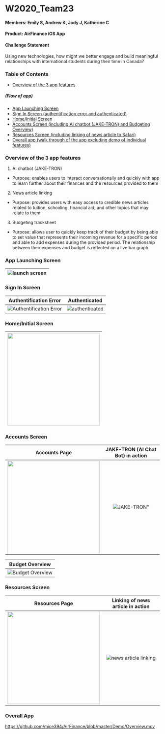 # W2020_Team23
#### Members: Emily S, Andrew K, Jody J, Katherine C
#### Product: AirFinance iOS App
#### Challenge Statement
Using new technologies, how might we better engage and build meaningful relationships with international students during their time in Canada?
### Table of Contents
* [Overview of the 3 app features](#Overview-of-the-3-app-features)
##### (Flow of app)
* [App Launching Screen](#App-Launching-Screen)
* [Sign In Screen (authentification error and authenticated)](#Sign-In-Screen)
* [Home/Initial Screen](#Home/Initial-Screen)
* [Accounts Screen (including AI chatbot (JAKE-TRON) and Budgeting Overview)](#Accounts-Screen)
* [Resources Screen (including linking of news article to Safari)](#Resources-Screen)
* [Overall app (walk through of the app excluding demo of individual features)](#Overall-App)

### Overview of the 3 app features

1. AI chatbot (JAKE-TRON)
  - Purpose: enables users to interact conversationally and quickly with app to learn further about their finances and the resources provided to them
2. News article linking
  - Purpose: provides users with easy access to credible news articles related to tuition, schooling, financial aid, and other topics that may relate to them
3. Budgeting tracksheet
  - Purpose: allows user to quickly keep track of their budget by being able to set value that represents their incoming revenue for a specific period and able to add expenses during the provided period. The relationship between their expenses and budget is reflected on a live bar graph.

### App Launching Screen
| ![launch screen](https://github.com/mice394/AirFinance/blob/master/GIFs%20and%20PNGs/launch.gif) |
|:-------:|

### Sign In Screen
|**Authentification Error**|**Authenticated**|
|:-------:|:-------:|
| ![Authentification Error](https://github.com/mice394/AirFinance/blob/master/GIFs%20and%20PNGs/authenticationerror.gif) | ![authenticated](https://github.com/mice394/AirFinance/blob/master/GIFs%20and%20PNGs/authentificationcorrect.gif) |

###  Home/Initial Screen
| <img src="https://github.com/mice394/AirFinance/blob/master/GIFs%20and%20PNGs/homepage.png" width="300"> |
|:-------:|

### Accounts Screen
|**Accounts Page**|**JAKE-TRON (AI Chat Bot) in action**|
|:-------:|:-------:|
| <img src="https://github.com/mice394/AirFinance/blob/master/GIFs%20and%20PNGs/accountspage.png" width="300"> | ![JAKE-TRON"](https://github.com/mice394/AirFinance/blob/master/GIFs%20and%20PNGs/JAKE-TRON.gif) |

|**Budget Overview**|
|:-------:|
| ![Budget Overview](https://github.com/mice394/AirFinance/blob/master/GIFs%20and%20PNGs/Budget.gif) |

### Resources Screen
|**Resources Page**|**Linking of news article in action**|
|:-------:|:-------:|
| <img src="https://github.com/mice394/AirFinance/blob/master/GIFs%20and%20PNGs/resourcespage.png" width="300"> | ![news article linking](https://github.com/mice394/AirFinance/blob/master/GIFs%20and%20PNGs/safariarticle.gif) |

### Overall App
https://github.com/mice394/AirFinance/blob/master/Demo/Overview.mov

